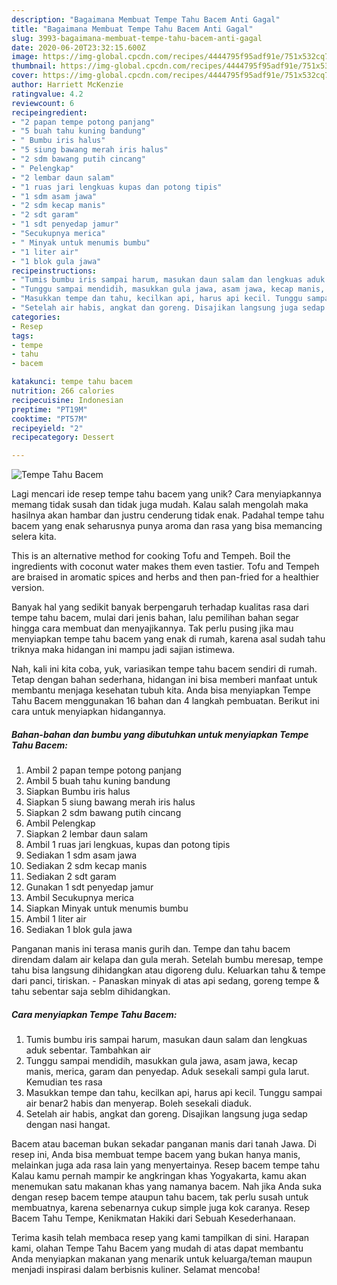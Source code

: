 ```yaml
---
description: "Bagaimana Membuat Tempe Tahu Bacem Anti Gagal"
title: "Bagaimana Membuat Tempe Tahu Bacem Anti Gagal"
slug: 3993-bagaimana-membuat-tempe-tahu-bacem-anti-gagal
date: 2020-06-20T23:32:15.600Z
image: https://img-global.cpcdn.com/recipes/4444795f95adf91e/751x532cq70/tempe-tahu-bacem-foto-resep-utama.jpg
thumbnail: https://img-global.cpcdn.com/recipes/4444795f95adf91e/751x532cq70/tempe-tahu-bacem-foto-resep-utama.jpg
cover: https://img-global.cpcdn.com/recipes/4444795f95adf91e/751x532cq70/tempe-tahu-bacem-foto-resep-utama.jpg
author: Harriett McKenzie
ratingvalue: 4.2
reviewcount: 6
recipeingredient:
- "2 papan tempe potong panjang"
- "5 buah tahu kuning bandung"
- " Bumbu iris halus"
- "5 siung bawang merah iris halus"
- "2 sdm bawang putih cincang"
- " Pelengkap"
- "2 lembar daun salam"
- "1 ruas jari lengkuas kupas dan potong tipis"
- "1 sdm asam jawa"
- "2 sdm kecap manis"
- "2 sdt garam"
- "1 sdt penyedap jamur"
- "Secukupnya merica"
- " Minyak untuk menumis bumbu"
- "1 liter air"
- "1 blok gula jawa"
recipeinstructions:
- "Tumis bumbu iris sampai harum, masukan daun salam dan lengkuas aduk sebentar. Tambahkan air"
- "Tunggu sampai mendidih, masukkan gula jawa, asam jawa, kecap manis, merica, garam dan penyedap. Aduk sesekali sampi gula larut. Kemudian tes rasa"
- "Masukkan tempe dan tahu, kecilkan api, harus api kecil. Tunggu sampai air benar2 habis dan menyerap. Boleh sesekali diaduk."
- "Setelah air habis, angkat dan goreng. Disajikan langsung juga sedap dengan nasi hangat."
categories:
- Resep
tags:
- tempe
- tahu
- bacem

katakunci: tempe tahu bacem 
nutrition: 266 calories
recipecuisine: Indonesian
preptime: "PT19M"
cooktime: "PT57M"
recipeyield: "2"
recipecategory: Dessert

---
```



![Tempe Tahu Bacem](https://img-global.cpcdn.com/recipes/4444795f95adf91e/751x532cq70/tempe-tahu-bacem-foto-resep-utama.jpg)

Lagi mencari ide resep tempe tahu bacem yang unik? Cara menyiapkannya memang tidak susah dan tidak juga mudah. Kalau salah mengolah maka hasilnya akan hambar dan justru cenderung tidak enak. Padahal tempe tahu bacem yang enak seharusnya punya aroma dan rasa yang bisa memancing selera kita.

This is an alternative method for cooking Tofu and Tempeh. Boil the ingredients with coconut water makes them even tastier. Tofu and Tempeh are braised in aromatic spices and herbs and then pan-fried for a healthier version.

Banyak hal yang sedikit banyak berpengaruh terhadap kualitas rasa dari tempe tahu bacem, mulai dari jenis bahan, lalu pemilihan bahan segar hingga cara membuat dan menyajikannya. Tak perlu pusing jika mau menyiapkan tempe tahu bacem yang enak di rumah, karena asal sudah tahu triknya maka hidangan ini mampu jadi sajian istimewa.


Nah, kali ini kita coba, yuk, variasikan tempe tahu bacem sendiri di rumah. Tetap dengan bahan sederhana, hidangan ini bisa memberi manfaat untuk membantu menjaga kesehatan tubuh kita. Anda bisa menyiapkan Tempe Tahu Bacem menggunakan 16 bahan dan 4 langkah pembuatan. Berikut ini cara untuk menyiapkan hidangannya.

<!--inarticleads1-->

##### Bahan-bahan dan bumbu yang dibutuhkan untuk menyiapkan Tempe Tahu Bacem:

1. Ambil 2 papan tempe potong panjang
1. Ambil 5 buah tahu kuning bandung
1. Siapkan  Bumbu iris halus
1. Siapkan 5 siung bawang merah iris halus
1. Siapkan 2 sdm bawang putih cincang
1. Ambil  Pelengkap
1. Siapkan 2 lembar daun salam
1. Ambil 1 ruas jari lengkuas, kupas dan potong tipis
1. Sediakan 1 sdm asam jawa
1. Sediakan 2 sdm kecap manis
1. Sediakan 2 sdt garam
1. Gunakan 1 sdt penyedap jamur
1. Ambil Secukupnya merica
1. Siapkan  Minyak untuk menumis bumbu
1. Ambil 1 liter air
1. Sediakan 1 blok gula jawa


Panganan manis ini terasa manis gurih dan. Tempe dan tahu bacem direndam dalam air kelapa dan gula merah. Setelah bumbu meresap, tempe tahu bisa langsung dihidangkan atau digoreng dulu. Keluarkan tahu &amp; tempe dari panci, tiriskan. - Panaskan minyak di atas api sedang, goreng tempe &amp; tahu sebentar saja seblm dihidangkan. 

<!--inarticleads2-->

##### Cara menyiapkan Tempe Tahu Bacem:

1. Tumis bumbu iris sampai harum, masukan daun salam dan lengkuas aduk sebentar. Tambahkan air
1. Tunggu sampai mendidih, masukkan gula jawa, asam jawa, kecap manis, merica, garam dan penyedap. Aduk sesekali sampi gula larut. Kemudian tes rasa
1. Masukkan tempe dan tahu, kecilkan api, harus api kecil. Tunggu sampai air benar2 habis dan menyerap. Boleh sesekali diaduk.
1. Setelah air habis, angkat dan goreng. Disajikan langsung juga sedap dengan nasi hangat.


Bacem atau baceman bukan sekadar panganan manis dari tanah Jawa. Di resep ini, Anda bisa membuat tempe bacem yang bukan hanya manis, melainkan juga ada rasa lain yang menyertainya. Resep bacem tempe tahu Kalau kamu pernah mampir ke angkringan khas Yogyakarta, kamu akan menemukan satu makanan khas yang namanya bacem. Nah jika Anda suka dengan resep bacem tempe ataupun tahu bacem, tak perlu susah untuk membuatnya, karena sebenarnya cukup simple juga kok caranya. Resep Bacem Tahu Tempe, Kenikmatan Hakiki dari Sebuah Kesederhanaan. 

Terima kasih telah membaca resep yang kami tampilkan di sini. Harapan kami, olahan Tempe Tahu Bacem yang mudah di atas dapat membantu Anda menyiapkan makanan yang menarik untuk keluarga/teman maupun menjadi inspirasi dalam berbisnis kuliner. Selamat mencoba!
